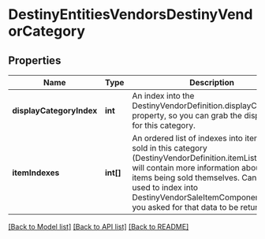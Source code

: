 # DestinyEntitiesVendorsDestinyVendorCategory

## Properties
Name | Type | Description | Notes
------------ | ------------- | ------------- | -------------
**displayCategoryIndex** | **int** | An index into the DestinyVendorDefinition.displayCategories property, so you can grab the display data for this category. | [optional] 
**itemIndexes** | **int[]** | An ordered list of indexes into items being sold in this category (DestinyVendorDefinition.itemList) which will contain more information about the items being sold themselves. Can also be used to index into DestinyVendorSaleItemComponent data, if you asked for that data to be returned. | [optional] 

[[Back to Model list]](../README.md#documentation-for-models) [[Back to API list]](../README.md#documentation-for-api-endpoints) [[Back to README]](../README.md)


